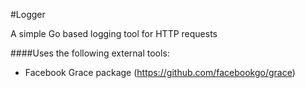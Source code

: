 #Logger

A simple Go based logging tool for HTTP requests

####Uses the following external tools:
- Facebook Grace package (https://github.com/facebookgo/grace)

